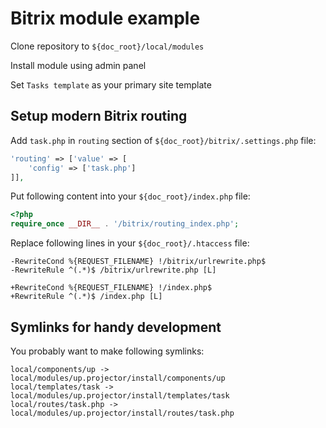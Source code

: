 # Bitrix module example

Clone repository to `${doc_root}/local/modules`

Install module using admin panel

Set `Tasks template` as your primary site template

## Setup modern Bitrix routing

Add `task.php` in `routing` section of `${doc_root}/bitrix/.settings.php` file:

```php
'routing' => ['value' => [
	'config' => ['task.php']
]],
```

Put following content into your `${doc_root}/index.php` file:

```php
<?php
require_once __DIR__ . '/bitrix/routing_index.php';
```

Replace following lines in your `${doc_root}/.htaccess` file:

```
-RewriteCond %{REQUEST_FILENAME} !/bitrix/urlrewrite.php$
-RewriteRule ^(.*)$ /bitrix/urlrewrite.php [L]

+RewriteCond %{REQUEST_FILENAME} !/index.php$
+RewriteRule ^(.*)$ /index.php [L]
```

## Symlinks for handy development

You probably want to make following symlinks:

```
local/components/up -> local/modules/up.projector/install/components/up
local/templates/task -> local/modules/up.projector/install/templates/task
local/routes/task.php -> local/modules/up.projector/install/routes/task.php
```
